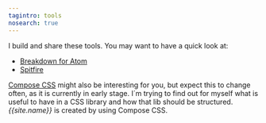 ```yaml
---
tagintro: tools
nosearch: true
---
```

I build and share these tools. You may want to have a quick look at:

- [Breakdown for Atom](/tools/breakdown/)
- [Spitfire](/tools/spitfire/)

[Compose CSS](/tools/compose/) might also be interesting for you, but expect this to change often, as it is currently in early stage. I´m trying to find out for myself what is useful to have in a CSS library and how that lib should be structured. *{{site.name}}* is created by using Compose CSS.
